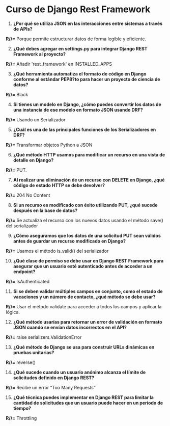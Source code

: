 # Curso de Django Rest Framework

1. **¿Por qué se utiliza JSON en las interacciones entre sistemas a través de APIs?**
   
**R//=** Porque permite estructurar datos de forma legible y eficiente.

2. **¿Qué debes agregar en settings.py para integrar Django REST Framework al proyecto?**
 
**R//=** Añadir 'rest_framework' en INSTALLED_APPS

3. **¿Qué herramienta automatiza el formato de código en Django conforme al estándar PEP8?to para hacer un proyecto de ciencia de datos?**
   
**R//=** Black

4. **Si tienes un modelo en Django, ¿cómo puedes convertir los datos de una instancia de ese modelo en formato JSON usando DRF?**
   
**R//=** Usando un Serializador

5. **¿Cuál es una de las principales funciones de los Serializadores en DRF?**
    
**R//=** Transformar objetos Python a JSON

6. **¿Qué método HTTP usamos para modificar un recurso en una vista de detalle en Django?**
    
**R//=** PUT.

7. **Al realizar una eliminación de un recurso con DELETE en Django, ¿qué código de estado HTTP se debe devolver?**
    
**R//=** 204 No Content

8. **Si un recurso es modificado con éxito utilizando PUT, ¿qué sucede después en la base de datos?**
    
**R//=** Se actualiza el recurso con los nuevos datos usando el método save() del serializador

9. **¿Cómo aseguramos que los datos de una solicitud PUT sean válidos antes de guardar un recurso modificado en Django?**
    
**R//=** Usamos el método is_valid() del serializador

10. **¿Qué clase de permiso se debe usar en Django REST Framework para asegurar que un usuario esté autenticado antes de acceder a un endpoint?**
    
**R//=** IsAuthenticated

11. **Si se deben validar múltiples campos en conjunto, como el estado de vacaciones y un número de contacto, ¿qué método se debe usar?**
    
**R//=** Usar el método validate para acceder a todos los campos y aplicar la lógica.

12. **¿Qué método usarías para retornar un error de validación en formato JSON cuando se envían datos incorrectos en el API?**
    
**R//=** raise serializers.ValidationError

13. **¿Qué método de Django se usa para construir URLs dinámicas en pruebas unitarias?**
    
**R//=** reverse()

14. **¿Qué sucede cuando un usuario anónimo alcanza el límite de solicitudes definido en Django REST?**
    
**R//=** Recibe un error “Too Many Requests”

15. **¿Qué técnica puedes implementar en Django REST para limitar la cantidad de solicitudes que un usuario puede hacer en un período de tiempo?**
    
**R//=** Throttling